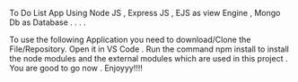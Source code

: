 To Do List App Using Node JS , Express JS , EJS as view Engine , Mongo Db as Database
.
.
.
.








To use the following Application you need to download/Clone the File/Repository.
Open it in VS Code .
Run the command npm install to install the node modules and the external modules which are used in this project . 
You are good to go now .
Enjoyyy!!!!

